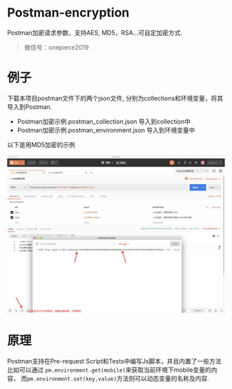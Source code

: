 # Postman-encryption
Postman加密请求参数，支持AES, MD5，RSA...可自定加密方式.
> 微信号：onepiece2019

# 例子
下载本项目postman文件下的两个json文件, 分别为collections和环境变量，将其导入到Postman.
- Postman加密示例.postman_collection.json 导入到collection中
- Postman加密示例.postman_environment.json 导入到环境变量中

以下是用MD5加密的示例
<div align=center>
<img src="images/console.png" />
</div>

# 原理
Postman支持在Pre-request Script和Tests中编写Js脚本，并且内置了一些方法比如可以通过
```pm.environment.get(mobile)```来获取当前环境下mobile变量的内容，
而```pm.environment.set(key,value)```方法则可以动态变量的名称及内容.